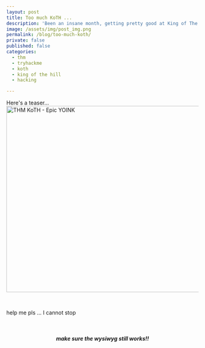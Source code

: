 ```yaml
---
layout: post
title: Too much KoTH ...
description: 'Been an insane month, getting pretty good at King of The Hill on TryHackMe!'
image: /assets/img/post_img.png
permalink: /blog/too-much-koth/
private: false
published: false
categories:
  - thm
  - tryhackme
  - koth
  - king of the hill
  - hacking

---
```

<p>Here's a teaser...<img style="display: block; margin-left: auto; margin-right: auto;" src="https://sls-ci-bowtie-houndstooth-root-us-east-1-assets.s3.amazonaws.com/5290charlie/blog/1655855944203-THM-KoTH-TRAIN-Lion-epic-yoink.png" alt="THM KoTH - Epic YOINK" width="897" height="488" /></p>
<p>&nbsp;</p>
<p>help me pls ... I cannot stop</p>
<p>&nbsp;</p>
<h5 style="text-align: center;">make sure the wysiwyg still works!!</h5>
